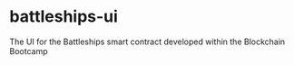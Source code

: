 # battleships-ui
The UI for the Battleships smart contract developed within the Blockchain Bootcamp
